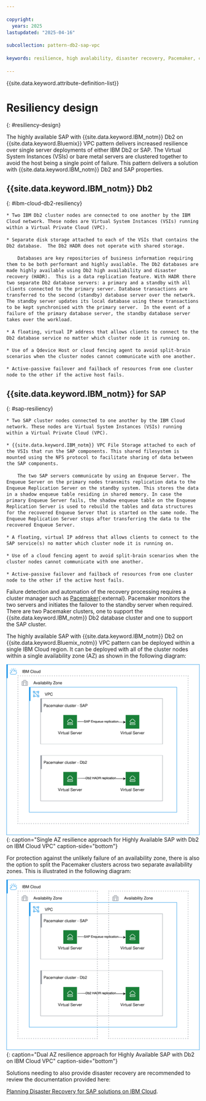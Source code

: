 ```yaml
---

copyright:
  years: 2025
lastupdated: "2025-04-16"

subcollection: pattern-db2-sap-vpc

keywords: resilience, high avalability, disaster recovery, Pacemaker, cluster, protection

---
```


{{site.data.keyword.attribute-definition-list}}

# Resiliency design
{: #resiliency-design}

The highly available SAP with {{site.data.keyword.IBM_notm}} Db2 on {{site.data.keyword.Bluemix}} VPC pattern delivers increased resilience over single server deployments of either IBM Db2 or SAP. The Virtual System Instances (VSIs) or bare metal servers are clustered together to avoid the host being a single point of failure. This pattern delivers a solution with  {{site.data.keyword.IBM_notm}} Db2 and SAP properties.

## {{site.data.keyword.IBM_notm}} Db2
{: #ibm-cloud-db2-resiliency}

    * Two IBM Db2 cluster nodes are connected to one another by the IBM Cloud network. These nodes are Virtual System Instances (VSIs) running within a Virtual Private Cloud (VPC).

    * Separate disk storage attached to each of the VSIs that contains the Db2 database.  The Db2 HADR does not operate with shared storage.

        Databases are key repositories of business information requiring them to be both performant and highly available. The Db2 databases are made highly available using Db2 high availability and disaster recovery (HADR).  This is a data replication feature. With HADR there two separate Db2 database servers: a primary and a standby with all clients connected to the primary server. Database transactions are transferred to the second (standby) database server over the network. The standby server updates its local database using these transactions to be kept synchronised with the primary server.  In the event of a failure of the primary database server, the standby database server takes over the workload.  

    * A floating, virtual IP address that allows clients to connect to the Db2 database service no matter which cluster node it is running on.

    * Use of a Qdevice Host or cloud fencing agent to avoid split-brain scenarios when the cluster nodes cannot communicate with one another.

    * Active-passive failover and failback of resources from one cluster node to the other if the active host fails.

## {{site.data.keyword.IBM_notm}} for SAP 
{: #sap-resiliency} 

    * Two SAP cluster nodes connected to one another by the IBM Cloud network. These nodes are Virtual System Instances (VSIs) running within a Virtual Private Cloud (VPC).

    * {{site.data.keyword.IBM_notm}} VPC File Storage attached to each of the VSIs that run the SAP components. This shared filesystem is mounted using the NFS protocol to facilitate sharing of data between the SAP components.

        The two SAP servers communicate by using an Enqueue Server. The Enqueue Server on the primary nodes transmits replication data to the Enqueue Replication Server on the standby system. This stores the data in a shadow enqueue table residing in shared memory. In case the primary Enqueue Server fails, the shadow enqueue table on the Enqueue Replication Server is used to rebuild the tables and data structures for the recovered Enqueue Server that is started on the same node. The Enqueue Replication Server stops after transferring the data to the recovered Enqueue Server.

    * A floating, virtual IP address that allows clients to connect to the SAP service(s) no matter which cluster node it is running on.

    * Use of a cloud fencing agent to avoid split-brain scenarios when the cluster nodes cannot communicate with one another.

    * Active-passive failover and failback of resources from one cluster node to the other if the active host fails.

Failure detection and automation of the recovery processing requires a cluster manager such as [Pacemaker](https://clusterlabs.org/projects/pacemaker/){:external}. Pacemaker monitors the two servers and initiates the failover to the standby server when required. There are two Pacemaker clusters, one to support the {{site.data.keyword.IBM_notm}} Db2 database cluster and one to support the SAP cluster.

The highly available SAP with {{site.data.keyword.IBM_notm}} Db2 on {{site.data.keyword.Bluemix_notm}} VPC pattern can be deployed within a single IBM Cloud region. It can be deployed with all of the cluster nodes within a single availability zone (AZ) as shown in the following diagram:

![Single AZ resilience approach for Highly Available SAP with Db2 on IBM Cloud VPC](/images/sap-db2-vpc-HLA-1AZ+sap.drawio.svg "Single AZ resilience approach for Highly Available SAP with Db2 on IBM Cloud VPCs"){: caption="Single AZ resilience approach for Highly Available SAP with Db2 on IBM Cloud VPC" caption-side="bottom"}

For protection against the unlikely failure of an availability zone, there is also the option to split the Pacemaker clusters across two separate availability zones.  This is illustrated in the following diagram:

![Dual AZ resilience approach for Highly Available SAP with Db2 on IBM Cloud VPC](/images/sap-db2-vpc-HLA-2AZ+sap.drawio.svg "Dual AZ resilience approach for Highly Available SAP with Db2 on IBM Cloud VPCs"){: caption="Dual AZ resilience approach for Highly Available SAP with Db2 on IBM Cloud VPC" caption-side="bottom"}

Solutions needing to also provide disaster recovery are recommended to review the documentation provided here:

[Planning Disaster Recovery for SAP solutions on IBM Cloud](/docs/sap?topic=sap-disaster-recovery-design-considerations-overview).
